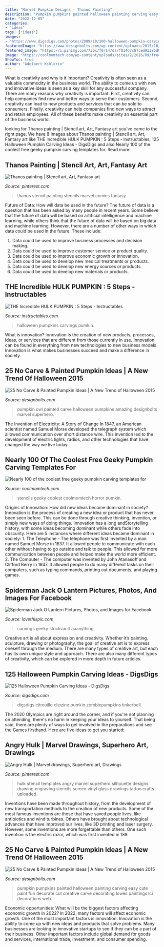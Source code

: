 ```yaml
---
title: "Marvel Pumpkin Designs - Thanos Painting"
description: "Pumpkin pumpkins painted halloween painting carving easy cute paint fun decorate cut creative carve decorating lowes paintings lci decorations web"
date: "2022-12-05"
categories:
- "ideas"
tags: ["ideas"]
images:
- "https://www.digsdigs.com/photos/2009/10/100-halloween-pumpkin-carving-ideas-17-775x581.jpg"
featuredImage: "https://www.designbolts.com/wp-content/uploads/2015/10/owl-pumpkin-ideas-2015.jpg"
featured_image: "https://i.pinimg.com/736x/f0/14/d7/f014d7c87ced91385d0d0c4bb661bd0a--angry-hulk-stencil-templates.jpg"
image: "https://coolmomtech.com/wp-content/uploads/sites/2/2016/09/free-printable-avengers-pumpkin-stencils-666x1024.jpg"
ShowToc: true
author: "Adelbert Kshlerin"
---
```



What is creativity and why is it important?
Creativity is often seen as a valuable commodity in the business world. The ability to come up with new and innovative ideas is seen as a key skill for any successful company. There are many reasons why creativity is important. First, creativity can help companies find new and better ways to serve their customers. Second, creativity can lead to new products and services that can be sold to consumers. Finally, creativity can help companies find new ways to attract and retain employees. All of these benefits make creativity an essential part of the business world.

	

		
looking for Thanos painting | Stencil art, Art, Fantasy art you've came to the right page. We have 8 Images about Thanos painting | Stencil art, Art, Fantasy art like THE Incredible HULK PUMPKIN : 5 Steps - Instructables, 125 Halloween Pumpkin Carving Ideas - DigsDigs and also Nearly 100 of the coolest free geeky pumpkin carving templates for. Read more:
		
    
## Thanos Painting | Stencil Art, Art, Fantasy Art

<img loading=lazy src="https://i.pinimg.com/736x/8c/3f/e9/8c3fe9a23bfeefc94a226cfa49118e25.jpg" onerror="this.onerror=null;this.src='https://tse1.mm.bing.net/th?id=OIP.ZCKUTwfLxdN_FKzEy8UNgQHaJ3&amp;pid=15.1';" alt="Thanos painting | Stencil art, Art, Fantasy art">

_Source: pinterest.com_

>thanos stencil painting stencils marvel comics fantasy. 

	

Future of Data: How will data be used in the future?
The future of data is a question that has been asked by many people in recent years. Some believe that the future of data will be based on artificial intelligence and machine learning, while others think that the future of data will be based on big data and machine learning. However, there are a number of other ways in which data could be used in the future. These include:
1. Data could be used to improve business processes and decision making.
2. Data could be used to improve customer service or product quality.
3. Data could be used to improve economic growth or innovation.
4. Data could be used to develop new medical treatments or products.
5. Data could be used to develop new energy sources or products.
6. Data could be used to develop new materials or products.

    
## THE Incredible HULK PUMPKIN : 5 Steps - Instructables

<img loading=lazy src="https://content.instructables.com/ORIG/FSA/3EIT/HN82HF0M/FSA3EITHN82HF0M.jpg?auto=webp&amp;frame=1" onerror="this.onerror=null;this.src='https://tse2.mm.bing.net/th?id=OIP.s4k_pNgvWberWh3S-GvRNgHaJL&amp;pid=15.1';" alt="THE Incredible HULK PUMPKIN : 5 Steps - Instructables">

_Source: instructables.com_

>halloween pumpkins carvings pumkin. 

	

What is innovation?
Innovation is the creation of new products, processes, ideas, or services that are different from those currently in use. Innovation can be found in everything from new technologies to new business models. Innovation is what makes businesses succeed and make a difference in society.

    
## 25 No Carve &amp; Painted Pumpkin Ideas | A New Trend Of Halloween 2015

<img loading=lazy src="https://www.designbolts.com/wp-content/uploads/2015/10/owl-pumpkin-ideas-2015.jpg" onerror="this.onerror=null;this.src='https://tse1.mm.bing.net/th?id=OIP.llQheXkjCVWdL7mUtmrPSQHaIg&amp;pid=15.1';" alt="25 No Carve &amp; Painted Pumpkin Ideas | A New Trend of Halloween 2015">

_Source: designbolts.com_

>pumpkin owl painted carve halloween pumpkins amazing designbolts marvel superhero. 

	

The Invention of Electricity: A Story of Change
In 1847, an American scientist named Samuel Morse developed the telegraph system which allowed communication over short distance wire. This invention led to the development of electric lights, radios, and other technologies that have changed the way we live today.

    
## Nearly 100 Of The Coolest Free Geeky Pumpkin Carving Templates For

<img loading=lazy src="https://coolmomtech.com/wp-content/uploads/sites/2/2016/09/free-printable-avengers-pumpkin-stencils-666x1024.jpg" onerror="this.onerror=null;this.src='https://tse2.mm.bing.net/th?id=OIP.g3tkQUTvPTQDTHj_Mv-MFwHaLY&amp;pid=15.1';" alt="Nearly 100 of the coolest free geeky pumpkin carving templates for">

_Source: coolmomtech.com_

>stencils geeky coolest coolmomtech horror pumkin. 

	

Origins of Innovation: How did new ideas become dominant in society?
Innovation is the process of creating a new idea or product that has never been seen before. This can be done through creative thinking, invention, or simply new ways of doing things. Innovation has a long andStorytelling history, with some ideas becoming dominant while others fade into obscurity. Here are 5 instances where different ideas became dominant in society: 1. The Telephone - The telephone was first invented by a man named Samuel Morse in 1837. It allowed people to communicate with each other without having to go outside and talk to people. This allowed for more communication between people and helped make the world more efficient. 2. The Computer - The computer was invented by John Atanasoff and Clifford Berry in 1947. It allowed people to do many different tasks on their computers, such as typing commands, printing out documents, and playing games.

    
## Spiderman Jack O Lantern Pictures, Photos, And Images For Facebook

<img loading=lazy src="http://www.lovethispic.com/uploaded_images/41131-Spiderman-Jack-O-Lantern.jpg" onerror="this.onerror=null;this.src='https://tse4.mm.bing.net/th?id=OIP.hHCPya2M5DJ-q2oLIT3fGgHaFj&amp;pid=15.1';" alt="Spiderman Jack O Lantern Pictures, Photos, and Images for Facebook">

_Source: lovethispic.com_

>carvings geeky stockvault aaanything. 

	

Creative art is all about expression and creativity. Whether it’s painting, sculpture, drawing or photography, the goal of creative art is to express oneself through the medium. There are many types of creative art, but each has its own unique style and approach. There are also many different types of creativity, which can be explored in more depth in future articles.

    
## 125 Halloween Pumpkin Carving Ideas - DigsDigs

<img loading=lazy src="https://www.digsdigs.com/photos/2009/10/100-halloween-pumpkin-carving-ideas-17-775x581.jpg" onerror="this.onerror=null;this.src='https://tse1.mm.bing.net/th?id=OIP.Vd-NnjZ9ylHNiHTY4gNaSgHaFj&amp;pid=15.1';" alt="125 Halloween Pumpkin Carving Ideas - DigsDigs">

_Source: digsdigs.com_

>digsdigs citrouille clipzine pumkin zombiepumpkins tinkerbell. 

	

The 2020 Olympics are right around the corner, and if you're not planning on attending, there's no harm in keeping your ideas to yourself. That being said, there are plenty of ways to get involved in the preparations and see the Games firsthand. Here are five ideas to get you started: 

    
## Angry Hulk | Marvel Drawings, Superhero Art, Drawings

<img loading=lazy src="https://i.pinimg.com/736x/f0/14/d7/f014d7c87ced91385d0d0c4bb661bd0a--angry-hulk-stencil-templates.jpg" onerror="this.onerror=null;this.src='https://tse3.mm.bing.net/th?id=OIP.do3Dio-44qwBhsJP12XHIAHaHk&amp;pid=15.1';" alt="Angry Hulk | Marvel drawings, Superhero art, Drawings">

_Source: pinterest.com_

>hulk stencil templates angry marvel superhero silhouette designs drawing engraving stencils screen vinyl glass drawings tattoo crafts uploaded. 

	

Inventions have been made throughout history, from the development of new transportation methods to the creation of new products. Some of the most famous inventions are those that have saved people lives, like antibiotics and wind turbines. Others have brought about technological advances that have improved our lives, like 3D printing and laser surgery. However, some inventions are more forgettable than others. One such invention is the electric razor, which was first invented in 188
    
## 25 No Carve &amp; Painted Pumpkin Ideas | A New Trend Of Halloween 2015

<img loading=lazy src="http://www.designbolts.com/wp-content/uploads/2015/10/Black-Painted-Pumpkin-carving-ideas-2015.jpg" onerror="this.onerror=null;this.src='https://tse1.mm.bing.net/th?id=OIP.8ZUnEO22yhP6sKTuKhBVwAHaHa&amp;pid=15.1';" alt="25 No Carve &amp; Painted Pumpkin Ideas | A New Trend of Halloween 2015">

_Source: designbolts.com_

>pumpkin pumpkins painted halloween painting carving easy cute paint fun decorate cut creative carve decorating lowes paintings lci decorations web. 

	

Economic opportunities: What will be the biggest factors affecting economic growth in 2022?
In 2022, many factors will affect economic growth. One of the most important factors is innovation. Innovation is the ability to come up with new ideas and products that solve problems. Many businesses are looking to innovative startups to see if they can be a part of their business. Other important factors include global demand for goods and services, international trade, investment, and consumer spending.

